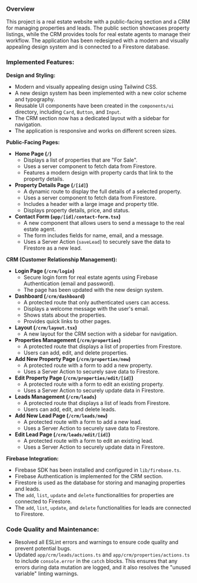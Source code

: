 ### Overview
This project is a real estate website with a public-facing section and a CRM for managing properties and leads. The public section showcases property listings, while the CRM provides tools for real estate agents to manage their workflow. The application has been redesigned with a modern and visually appealing design system and is connected to a Firestore database.

### Implemented Features:

**Design and Styling:**
*   Modern and visually appealing design using Tailwind CSS.
*   A new design system has been implemented with a new color scheme and typography.
*   Reusable UI components have been created in the `components/ui` directory, including `Card`, `Button`, and `Input`.
*   The CRM section now has a dedicated layout with a sidebar for navigation.
*   The application is responsive and works on different screen sizes.

**Public-Facing Pages:**

*   **Home Page (`/`)**
    *   Displays a list of properties that are "For Sale".
    *   Uses a server component to fetch data from Firestore.
    *   Features a modern design with property cards that link to the property details.
*   **Property Details Page (`/[id]`)**
    *   A dynamic route to display the full details of a selected property.
    *   Uses a server component to fetch data from Firestore.
    *   Includes a header with a large image and property title.
    *   Displays property details, price, and status.
*   **Contact Form (`app/[id]/contact-form.tsx`)**
    *   A new component that allows users to send a message to the real estate agent.
    *   The form includes fields for name, email, and a message.
    *   Uses a Server Action (`saveLead`) to securely save the data to Firestore as a new lead.

**CRM (Customer Relationship Management):**

*   **Login Page (`/crm/login`)**
    *   Secure login form for real estate agents using Firebase Authentication (email and password).
    *   The page has been updated with the new design system.
*   **Dashboard (`/crm/dashboard`)**
    *   A protected route that only authenticated users can access.
    *   Displays a welcome message with the user's email.
    *   Shows stats about the properties.
    *   Provides quick links to other pages.
*   **Layout (`/crm/layout.tsx`)**
    *   A new layout for the CRM section with a sidebar for navigation.
*   **Properties Management (`/crm/properties`)**
    *   A protected route that displays a list of properties from Firestore.
    *   Users can add, edit, and delete properties.
*   **Add New Property Page (`/crm/properties/new`)**
    *   A protected route with a form to add a new property.
    *   Uses a Server Action to securely save data to Firestore.
*   **Edit Property Page (`/crm/properties/edit/[id]`)**
    *   A protected route with a form to edit an existing property.
    *   Uses a Server Action to securely update data in Firestore.
*   **Leads Management (`/crm/leads`)**
    *   A protected route that displays a list of leads from Firestore.
    *   Users can add, edit, and delete leads.
*   **Add New Lead Page (`/crm/leads/new`)**
    *   A protected route with a form to add a new lead.
    *   Uses a Server Action to securely save data to Firestore.
*   **Edit Lead Page (`/crm/leads/edit/[id]`)**
    *   A protected route with a form to edit an existing lead.
    *   Uses a Server Action to securely update data in Firestore.

**Firebase Integration:**
*   Firebase SDK has been installed and configured in `lib/firebase.ts`.
*   Firebase Authentication is implemented for the CRM section.
*   Firestore is used as the database for storing and managing properties and leads.
*   The `add`, `list`, `update` and `delete` functionalities for properties are connected to Firestore.
*   The `add`, `list`, `update`, and `delete` functionalities for leads are connected to Firestore.

### Code Quality and Maintenance:
*   Resolved all ESLint errors and warnings to ensure code quality and prevent potential bugs.
*   Updated `app/crm/leads/actions.ts` and `app/crm/properties/actions.ts` to include `console.error` in the `catch` blocks. This ensures that any errors during data mutation are logged, and it also resolves the "unused variable" linting warnings.
